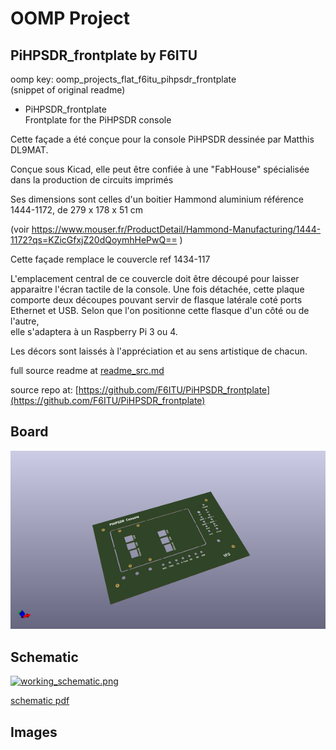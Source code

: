 # OOMP Project  
## PiHPSDR_frontplate  by F6ITU  
  
oomp key: oomp_projects_flat_f6itu_pihpsdr_frontplate  
(snippet of original readme)  
  
- PiHPSDR_frontplate  
Frontplate for the PiHPSDR console  
  
Cette façade  a été conçue pour la console PiHPSDR dessinée par Matthis DL9MAT.   
  
Conçue sous Kicad, elle peut être confiée à une "FabHouse" spécialisée dans la production de circuits imprimés  
  
Ses dimensions sont celles d'un boitier Hammond aluminium référence 1444-1172, de 279 x 178 x 51 cm  
  
(voir https://www.mouser.fr/ProductDetail/Hammond-Manufacturing/1444-1172?qs=KZicGfxjZ20dQoymhHePwQ== )  
  
Cette façade remplace le couvercle ref 1434-117  
  
L'emplacement central de ce couvercle doit être découpé pour laisser apparaitre l'écran tactile de la console. Une fois détachée, cette plaque   
comporte deux découpes pouvant servir de flasque latérale coté ports Ethernet et USB. Selon que l'on positionne cette flasque d'un côté ou de l'autre,   
elle s'adaptera à un Raspberry Pi 3 ou 4.  
  
Les décors sont laissés à l'appréciation et au sens artistique de chacun.   
  
  
  
  
  
  
  full source readme at [readme_src.md](readme_src.md)  
  
source repo at: [https://github.com/F6ITU/PiHPSDR_frontplate](https://github.com/F6ITU/PiHPSDR_frontplate)  
## Board  
  
[![working_3d.png](working_3d_600.png)](working_3d.png)  
## Schematic  
  
[![working_schematic.png](working_schematic_600.png)](working_schematic.png)  
  
[schematic pdf](working_schematic.pdf)  
## Images  
